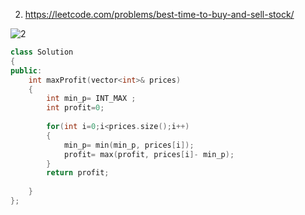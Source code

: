 2. https://leetcode.com/problems/best-time-to-buy-and-sell-stock/

![2](https://user-images.githubusercontent.com/37560890/166399153-bf82e98e-6837-4817-8773-da1a4a5ed64e.jpg)

```cpp
class Solution
{
public:
    int maxProfit(vector<int>& prices) 
    {
        int min_p= INT_MAX ;
        int profit=0;
        
        for(int i=0;i<prices.size();i++)
        {
            min_p= min(min_p, prices[i]);
            profit= max(profit, prices[i]- min_p);
        }
        return profit;
        
    }
};
```
